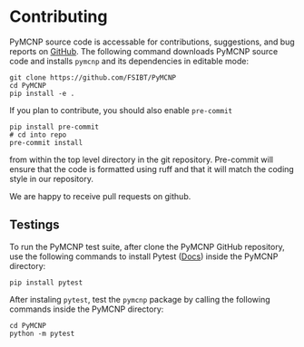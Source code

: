 # Contributing

PyMCNP source code is accessable for contributions, suggestions, and bug reports on [GitHub](https://github.com/FSIBT/PyMCNP). The following command downloads PyMCNP source code and installs `pymcnp` and its dependencies in editable mode:

    git clone https://github.com/FSIBT/PyMCNP
    cd PyMCNP
    pip install -e .


If you plan to contribute, you should also enable `pre-commit`

    pip install pre-commit
    # cd into repo
    pre-commit install

from within the top level directory in the git repository. Pre-commit will ensure that the code is formatted using ruff and that it will match the coding style in our repository.

We are happy to receive pull requests on github.

## Testings

To run the PyMCNP test suite, after clone the PyMCNP GitHub repository, use the following commands to install Pytest ([Docs](https://docs.pytest.org/en/stable/)) inside the PyMCNP directory:

    pip install pytest

After instaling `pytest`, test the `pymcnp` package by calling the following commands inside the PyMCNP directory:

    cd PyMCNP
    python -m pytest


